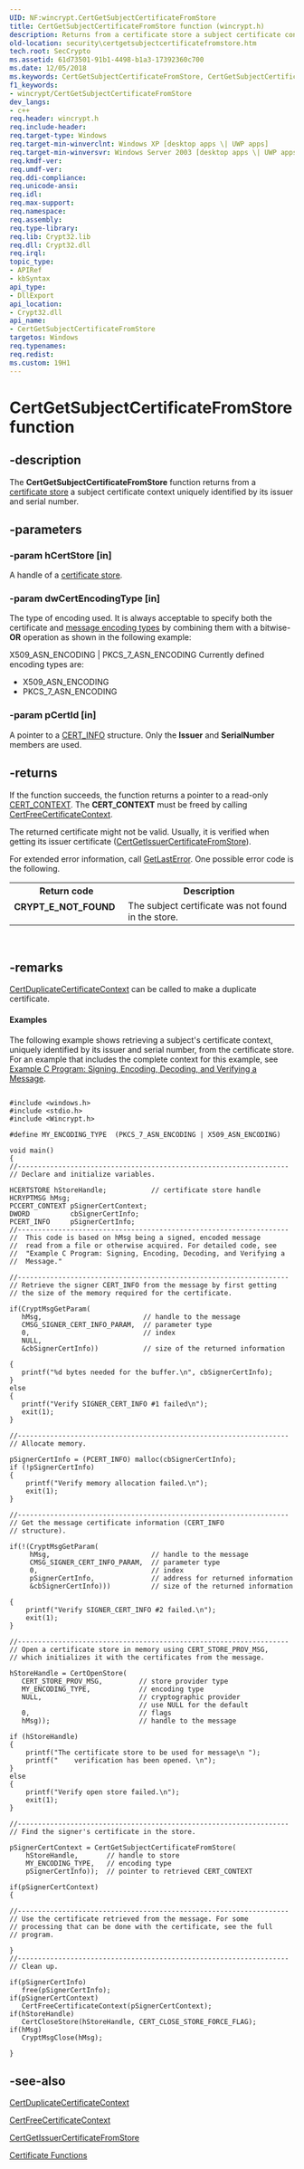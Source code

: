 ```yaml
---
UID: NF:wincrypt.CertGetSubjectCertificateFromStore
title: CertGetSubjectCertificateFromStore function (wincrypt.h)
description: Returns from a certificate store a subject certificate context uniquely identified by its issuer and serial number.
old-location: security\certgetsubjectcertificatefromstore.htm
tech.root: SecCrypto
ms.assetid: 61d73501-91b1-4498-b1a3-17392360c700
ms.date: 12/05/2018
ms.keywords: CertGetSubjectCertificateFromStore, CertGetSubjectCertificateFromStore function [Security], _crypto2_certgetsubjectcertificatefromstore, security.certgetsubjectcertificatefromstore, wincrypt/CertGetSubjectCertificateFromStore
f1_keywords:
- wincrypt/CertGetSubjectCertificateFromStore
dev_langs:
- c++
req.header: wincrypt.h
req.include-header: 
req.target-type: Windows
req.target-min-winverclnt: Windows XP [desktop apps \| UWP apps]
req.target-min-winversvr: Windows Server 2003 [desktop apps \| UWP apps]
req.kmdf-ver: 
req.umdf-ver: 
req.ddi-compliance: 
req.unicode-ansi: 
req.idl: 
req.max-support: 
req.namespace: 
req.assembly: 
req.type-library: 
req.lib: Crypt32.lib
req.dll: Crypt32.dll
req.irql: 
topic_type:
- APIRef
- kbSyntax
api_type:
- DllExport
api_location:
- Crypt32.dll
api_name:
- CertGetSubjectCertificateFromStore
targetos: Windows
req.typenames: 
req.redist: 
ms.custom: 19H1
---
```


# CertGetSubjectCertificateFromStore function


## -description


The <b>CertGetSubjectCertificateFromStore</b> function returns from a <a href="https://docs.microsoft.com/windows/desktop/SecGloss/c-gly">certificate store</a> a subject certificate context uniquely identified by its issuer and serial number.


## -parameters




### -param hCertStore [in]

A handle of a <a href="https://docs.microsoft.com/windows/desktop/SecGloss/c-gly">certificate store</a>.


### -param dwCertEncodingType [in]

The type of encoding used. It is always acceptable to specify both the certificate and <a href="https://docs.microsoft.com/windows/desktop/SecGloss/m-gly">message encoding types</a> by combining them with a bitwise-<b>OR</b> operation as shown in the following example:

X509_ASN_ENCODING | PKCS_7_ASN_ENCODING Currently defined encoding types are:

<ul>
<li>X509_ASN_ENCODING</li>
<li>PKCS_7_ASN_ENCODING</li>
</ul>



### -param pCertId [in]

A pointer to a 
<a href="https://docs.microsoft.com/windows/desktop/api/wincrypt/ns-wincrypt-cert_info">CERT_INFO</a> structure. Only the <b>Issuer</b> and <b>SerialNumber</b> members are used.


## -returns



If the function succeeds, the function returns a pointer to a read-only 
<a href="https://docs.microsoft.com/windows/desktop/api/wincrypt/ns-wincrypt-cert_context">CERT_CONTEXT</a>. The <b>CERT_CONTEXT</b> must be freed by calling 
<a href="https://docs.microsoft.com/windows/desktop/api/wincrypt/nf-wincrypt-certfreecertificatecontext">CertFreeCertificateContext</a>.

The returned certificate might not be valid. Usually, it is verified when getting its issuer certificate (<a href="https://docs.microsoft.com/windows/desktop/api/wincrypt/nf-wincrypt-certgetissuercertificatefromstore">CertGetIssuerCertificateFromStore</a>).

For extended error information, call 
<a href="https://docs.microsoft.com/windows/desktop/api/errhandlingapi/nf-errhandlingapi-getlasterror">GetLastError</a>. One possible error code is the following.

<table>
<tr>
<th>Return code</th>
<th>Description</th>
</tr>
<tr>
<td width="40%">
<dl>
<dt><b>CRYPT_E_NOT_FOUND</b></dt>
</dl>
</td>
<td width="60%">
The subject certificate was not found in the store.

</td>
</tr>
</table>
 




## -remarks




<a href="https://docs.microsoft.com/windows/desktop/api/wincrypt/nf-wincrypt-certduplicatecertificatecontext">CertDuplicateCertificateContext</a> can be called to make a duplicate certificate.


#### Examples

The following example shows retrieving a subject's certificate context, uniquely identified by its issuer and serial number, from the certificate store. For an example that includes the complete context for this example, see 
<a href="https://docs.microsoft.com/windows/desktop/SecCrypto/example-c-program-signing-encoding-decoding-and-verifying-a-message">Example C Program: Signing, Encoding, Decoding, and Verifying a Message</a>.

<pre class="syntax" xml:space="preserve"><code>
#include &lt;windows.h&gt;
#include &lt;stdio.h&gt;
#include &lt;Wincrypt.h&gt;

#define MY_ENCODING_TYPE  (PKCS_7_ASN_ENCODING | X509_ASN_ENCODING)

void main()
{
//-------------------------------------------------------------------
// Declare and initialize variables.

HCERTSTORE hStoreHandle;           // certificate store handle
HCRYPTMSG hMsg;
PCCERT_CONTEXT pSignerCertContext;
DWORD          cbSignerCertInfo;
PCERT_INFO     pSignerCertInfo;
//-------------------------------------------------------------------
//  This code is based on hMsg being a signed, encoded message
//  read from a file or otherwise acquired. For detailed code, see 
//  "Example C Program: Signing, Encoding, Decoding, and Verifying a 
//  Message."

//-------------------------------------------------------------------
// Retrieve the signer CERT_INFO from the message by first getting
// the size of the memory required for the certificate.

if(CryptMsgGetParam(
   hMsg,                         // handle to the message
   CMSG_SIGNER_CERT_INFO_PARAM,  // parameter type
   0,                            // index
   NULL,   
   &amp;cbSignerCertInfo))           // size of the returned information

{
   printf("%d bytes needed for the buffer.\n", cbSignerCertInfo);
}
else
{
   printf("Verify SIGNER_CERT_INFO #1 failed\n");
   exit(1);
}

//-------------------------------------------------------------------
// Allocate memory.

pSignerCertInfo = (PCERT_INFO) malloc(cbSignerCertInfo);
if (!pSignerCertInfo)
{
    printf("Verify memory allocation failed.\n");
    exit(1);
}

//-------------------------------------------------------------------
// Get the message certificate information (CERT_INFO
// structure).

if(!(CryptMsgGetParam(
     hMsg,                         // handle to the message
     CMSG_SIGNER_CERT_INFO_PARAM,  // parameter type
     0,                            // index
     pSignerCertInfo,              // address for returned information
     &amp;cbSignerCertInfo)))          // size of the returned information

{
    printf("Verify SIGNER_CERT_INFO #2 failed.\n");
    exit(1);
}

//-------------------------------------------------------------------
// Open a certificate store in memory using CERT_STORE_PROV_MSG,
// which initializes it with the certificates from the message.

hStoreHandle = CertOpenStore(
   CERT_STORE_PROV_MSG,         // store provider type 
   MY_ENCODING_TYPE,            // encoding type
   NULL,                        // cryptographic provider
                                // use NULL for the default
   0,                           // flags
   hMsg));                      // handle to the message
   
if (hStoreHandle)
{
    printf("The certificate store to be used for message\n ");
    printf("    verification has been opened. \n");
}
else  
{
    printf("Verify open store failed.\n");
    exit(1);
}

//-------------------------------------------------------------------
// Find the signer's certificate in the store.

pSignerCertContext = CertGetSubjectCertificateFromStore(
    hStoreHandle,       // handle to store
    MY_ENCODING_TYPE,   // encoding type
    pSignerCertInfo));  // pointer to retrieved CERT_CONTEXT
    
if(pSignerCertContext)
{

//-------------------------------------------------------------------
// Use the certificate retrieved from the message. For some 
// processing that can be done with the certificate, see the full
// program.

}
//-------------------------------------------------------------------
// Clean up.

if(pSignerCertInfo)
   free(pSignerCertInfo);
if(pSignerCertContext)
   CertFreeCertificateContext(pSignerCertContext); 
if(hStoreHandle)
   CertCloseStore(hStoreHandle, CERT_CLOSE_STORE_FORCE_FLAG);
if(hMsg)
   CryptMsgClose(hMsg);

}</code></pre>



## -see-also




<a href="https://docs.microsoft.com/windows/desktop/api/wincrypt/nf-wincrypt-certduplicatecertificatecontext">CertDuplicateCertificateContext</a>



<a href="https://docs.microsoft.com/windows/desktop/api/wincrypt/nf-wincrypt-certfreecertificatecontext">CertFreeCertificateContext</a>



<a href="https://docs.microsoft.com/windows/desktop/api/wincrypt/nf-wincrypt-certgetissuercertificatefromstore">CertGetIssuerCertificateFromStore</a>



<a href="https://docs.microsoft.com/windows/desktop/SecCrypto/cryptography-functions">Certificate Functions</a>
 

 

